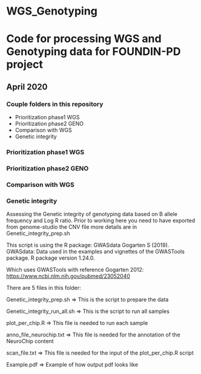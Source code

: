 # WGS_Genotyping
# Code for processing WGS and Genotyping data for FOUNDIN-PD project

## April 2020

### Couple folders in this repository

- Prioritization phase1 WGS
- Prioritization phase2 GENO
- Comparison with WGS
- Genetic integrity

### Prioritization phase1 WGS


### Prioritization phase2 GENO


### Comparison with WGS


### Genetic integrity
Assessing the Genetic integrity of genotyping data based on B allele frequency and Log R ratio.
Prior to working here you need to have exported from genome-studio the CNV file more details are in Genetic_integrity_prep.sh

This script is using the R package: GWASdata 
Gogarten S (2019). GWASdata: Data used in the examples and vignettes of the GWASTools package. R package version 1.24.0.

Which uses GWASTools with reference Gogarten 2012: https://www.ncbi.nlm.nih.gov/pubmed/23052040

There are 5 files in this folder:

Genetic_integrity_prep.sh => This is the script to prepare the data

Genetic_integrity_run_all.sh => This is the script to run all samples

plot_per_chip.R => This file is needed to run each sample

anno_file_neurochip.txt => This file is needed for the annotation of the NeuroChip content

scan_file.txt => This file is needed for the input of the plot_per_chip.R script

Example.pdf => Example of how output pdf looks like


